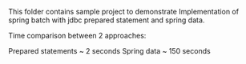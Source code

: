 This folder contains sample project to demonstrate Implementation of spring batch with jdbc prepared statement and spring data.

Time comparison between 2 approaches:

Prepared statements ~ 2 seconds
Spring data ~ 150 seconds

